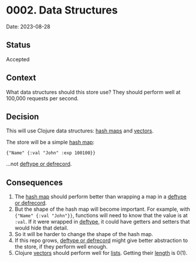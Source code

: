 # 0002. Data Structures
Date: 2023-08-28

## Status
Accepted

## Context
What data structures should this store use? They should perform well at 100,000 requests per second.

## Decision
This will use Clojure data structures: [hash maps](https://clojure.org/reference/data_structures#Maps) and [vectors](https://clojure.org/reference/data_structures#Vectors).

The store will be a simple [hash map](https://clojure.org/reference/data_structures#Maps):

```
{"Name" {:val "John" :exp 100100}}
```

…not [deftype or defrecord](https://clojure.org/reference/datatypes).

## Consequences
1. The [hash map](https://clojure.org/reference/data_structures#Maps) should perform better than wrapping a map in a [deftype or defrecord](https://clojure.org/reference/datatypes).
1. But the shape of the hash map will become important. For example, with `{"Name" {:val "John"}}`, functions will need to know that the value is at `:val`. If it were wrapped in [deftype](https://clojure.org/reference/datatypes), it could have getters and setters that would hide that detail.
1. So it will be harder to change the shape of the hash map.
1. If this repo grows, [deftype or defrecord](https://clojure.org/reference/datatypes) might give better abstraction to the store, if they perform well enough.
1. Clojure [vectors](https://clojure.org/reference/data_structures#Vectors) should perform well for [lists](https://redis.io/docs/data-types/lists/). Getting their [length](https://clojure.org/reference/data_structures#Vectors) is 0(1).
